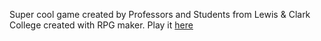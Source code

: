 Super cool game created by Professors and Students from Lewis & Clark College created with RPG maker. Play it [here]([url](https://selena-flores.github.io/game/))

